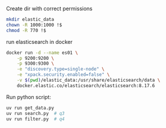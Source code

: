 Create dir with correct permissions
```bash
mkdir elastic_data
chown -R 1000:1000 !$
chmod -R 770 !$
```

run elasticsearch in docker 
```bash
docker run -d --name es01 \
    -p 9200:9200 \
    -p 9300:9300 \
    -e "discovery.type=single-node" \
    -e "xpack.security.enabled=false" \
    -v $(pwd)/elastic_data:/usr/share/elasticsearch/data \
    docker.elastic.co/elasticsearch/elasticsearch:8.17.6
```

Run python script:
```bash
uv run get_data.py
uv run search.py  # q3
uv run filter.py  # q4
```

